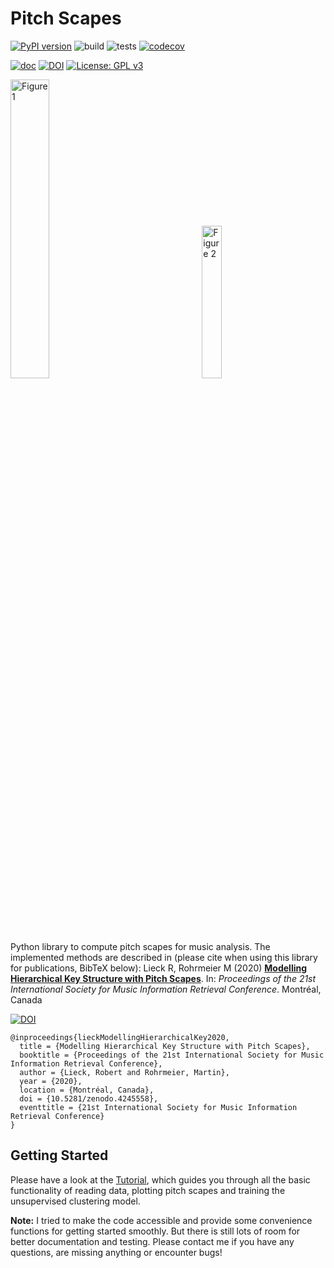 # Pitch Scapes

[![PyPI version](https://badge.fury.io/py/pitchscapes.svg)](https://badge.fury.io/py/pitchscapes)
![build](https://github.com/robert-lieck/pitchscapes/workflows/build/badge.svg)
![tests](https://github.com/robert-lieck/pitchscapes/workflows/tests/badge.svg)
[![codecov](https://codecov.io/gh/robert-lieck/pitchscapes/branch/master/graph/badge.svg?token=UVBQF5J5HG)](undefined)

[![doc](https://github.com/robert-lieck/pitchscapes/actions/workflows/doc.yml/badge.svg)](https://robert-lieck.github.io/pitchscapes/)
[![DOI](https://zenodo.org/badge/282043116.svg)](https://zenodo.org/badge/latestdoi/282043116)
[![License: GPL v3](https://img.shields.io/badge/License-GPLv3-blue.svg)](https://www.gnu.org/licenses/gpl-3.0)

<img src="./doc/figure_1.png" alt="Figure 1" width=35%>                                 <img src="./doc/figure_2.png" alt="Figure 2" width=25%>

Python library to compute pitch scapes for music analysis. The implemented methods are described in (please cite when using this library for publications, BibTeX below): Lieck R, Rohrmeier M (2020) [**Modelling Hierarchical Key Structure with Pitch Scapes**](http://robert-lieck.com/literature/pdfs/8K8MJHK9/Lieck_and_Rohrmeier_-_2020_-_Modelling_Hierarchical_Key_Structure_With_Pitch_Sc.pdf). In: *Proceedings of the 21st International Society for Music Information Retrieval Conference*. Montréal, Canada

[![DOI](https://zenodo.org/badge/DOI/10.5281/zenodo.4245558.svg)](https://doi.org/10.5281/zenodo.4245558)

```
@inproceedings{lieckModellingHierarchicalKey2020,
  title = {Modelling Hierarchical Key Structure with Pitch Scapes},
  booktitle = {Proceedings of the 21st International Society for Music Information Retrieval Conference},
  author = {Lieck, Robert and Rohrmeier, Martin},
  year = {2020},
  location = {Montréal, Canada},
  doi = {10.5281/zenodo.4245558},
  eventtitle = {21st International Society for Music Information Retrieval Conference}
}
```

## Getting Started

Please have a look at the [Tutorial](./Tutorial.ipynb), which guides you through all the basic functionality of reading data, plotting pitch scapes and training the unsupervised clustering model.

**Note:** I tried to make the code accessible and provide some convenience functions for getting started smoothly. But there is still lots of room for better documentation and testing. Please contact me if you have any questions, are missing anything or encounter bugs!
